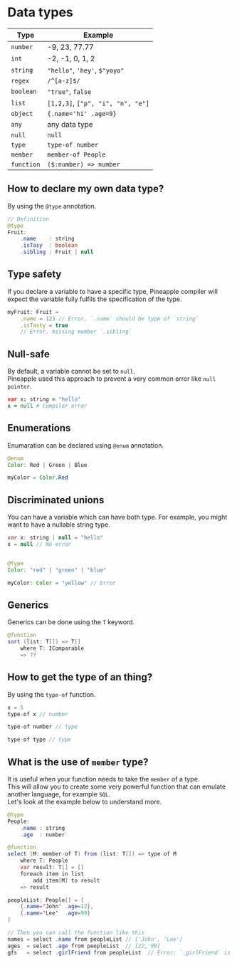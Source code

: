 # Data types

|Type|Example|  
|--|--|  
|`number`|-9, 23, 77.77|
|`int`|-2, -1, 0, 1, 2|
|`string`|`"hello"`, `'hey'`, `$"yoyo"`|
|`regex`|`/^[a-z]$/`|
|`boolean`|`"true"`, `false`|
|`list`|`[1,2,3]`, `["p", "i", "n", "e"]`|
|`object`|`{.name='hi' .age=9}`|
|`any`|any data type|
|`null`|`null`|
|`type`|`type-of number`|
|`member`|`member-of People`|
|`function`|`($:number) => number`|


## How to declare my own data type?
By using the `@type` annotation.
```java
// Definition
@type 
Fruit:
    .name    : string
    .isTasy  : boolean
    .sibling : Fruit | null
```

## Type safety
If you declare a variable to have a specific type, Pineapple compiler will expect the variable fully fulfils the specification of the type.
```js
myFruit: Fruit = 
    .name = 123 // Error, `.name` should be type of `string`
    .isTasty = true
    // Error, missing member `.sibling`
```


## Null-safe
By default, a variable cannot be set to `null`.  
Pineapple used this approach to prevent a very common error like `null pointer`.
```coffee
var x: string = "hello"
x = null # Compiler error
```

## Enumerations
Enumaration can be declared using `@enum` annotation.
```java
@enum
Color: Red | Green | Blue

myColor = Color.Red
```

## Discriminated unions
You can have a variable which can have both type. For example, you might want to have a nullable string type.
```java
var x: string | null = "hello"
x = null // No error


@type 
Color: "red" | "green" | "blue"

myColor: Color = "yellow" // Error
```


## Generics
Generics can be done using the `T` keyword.
```java
@function
sort (list: T[]) => T[]
    where T: IComparable
    => ??
```

## How to get the type of an thing?
By using the `type-of` function. 
```java
x = 5
type-of x // number

type-of number // type

type-of type // type
```

## What is the use of `member` type?
It is useful when your function needs to take the `member` of a type.  
This will allow you to create some very powerful function that can emulate another language, for example `SQL`.  
Let's look at the example below to understand more.

```java
@type
People:
    .name : string
    .age  : number

@function
select (M: member-of T) from (list: T[]) => type-of M
    where T: People
    var result: T[] = []
    foreach item in list
        add item[M] to result
    => result

peopleList: People[] = [
    {.name='John' .age=12},
    {.name='Lee'  .age=99}
]

// Then you can call the function like this
names = select .name from peopleList // ['John', 'Lee']
ages  = select .age from peopleList  // [22, 99]
gfs   = select .girlFriend from peopleList  // Error: `.girlFriend` is not a member of `People`
```